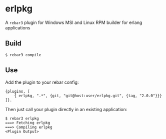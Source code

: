erlpkg
=====

A `rebar3` plugin for Windows MSI and Linux RPM builder for erlang applications

Build
-----

    $ rebar3 compile

Use
---

Add the plugin to your rebar config:

    {plugins, [
        { erlpkg, ".*", {git, "git@host:user/erlpkg.git", {tag, "2.0.0"}}}
    ]}.

Then just call your plugin directly in an existing application:


    $ rebar3 erlpkg
    ===> Fetching erlpkg
    ===> Compiling erlpkg
    <Plugin Output>
